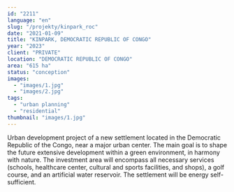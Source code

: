 ```yaml
---
id: "2211"
language: "en"
slug: "/projekty/kinpark_roc"
date: "2021-01-09"
title: "KINPARK, DEMOCRATIC REPUBLIC OF CONGO"
year: "2023"
client: "PRIVATE"
location: "DEMOCRATIC REPUBLIC OF CONGO"
area: "615 ha"
status: "conception"
images:
  - "images/1.jpg"
  - "images/2.jpg"
tags:
  - "urban planning"
  - "residential"
thumbnail: "images/1.jpg"
---
```

Urban development project of a new settlement located in the Democratic Republic of the Congo, near a major urban center. The main goal is to shape the future extensive development within a green environment, in harmony with nature. The investment area will encompass all necessary services (schools, healthcare center, cultural and sports facilities, and shops), a golf course, and an artificial water reservoir. The settlement will be energy self-sufficient.